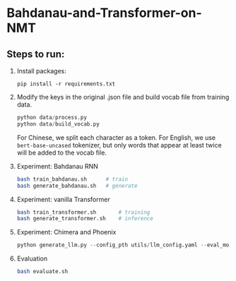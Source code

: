 # Bahdanau-and-Transformer-on-NMT


## Steps to run:

1. Install packages:
    ```
    pip install -r requirements.txt
    ```


2. Modify the keys in the original .json file and build vocab file from training data.
    ```python
    python data/process.py
    python data/build_vocab.py
    ```
    For Chinese, we split each character as a token. For English, we use `bert-base-uncased` tokenizer, but only words that appear at least twice will be added to the vocab file. 


3. Experiment: Bahdanau RNN
    ```bash
    bash train_bahdanau.sh      # train
    bash generate_bahdanau.sh   # generate  
    ```


4. Experiment: vanilla Transformer
    ```bash
    bash train_transformer.sh       # training
    bash generate_transformer.sh    # inference
    ```

5. Experiment: Chimera and Phoenix
    ```python
    python generate_llm.py --config_pth utils/llm_config.yaml --eval_models chimera-chat-7b chimera-inst-chat-7b chimera-chat-13b phoenix-chat-7b phoenix-inst-chat-7b chimera-inst-chat-13b
    ```

5. Evaluation
    ```bash
    bash evaluate.sh
    ```

